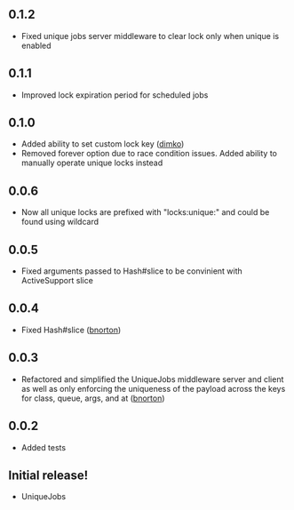 0.1.2
-----------

- Fixed unique jobs server middleware to clear lock only when unique is enabled

0.1.1
-----------

- Improved lock expiration period for scheduled jobs

0.1.0
-----------

- Added ability to set custom lock key ([dimko](https://github.com/dimko))
- Removed forever option due to race condition issues. Added ability to manually operate unique locks instead

0.0.6
-----------

- Now all unique locks are prefixed with "locks:unique:" and could be found using wildcard

0.0.5
-----------

- Fixed arguments passed to Hash#slice to be convinient with ActiveSupport slice

0.0.4
-----------

- Fixed Hash#slice ([bnorton](https://github.com/bnorton))

0.0.3
-----------

- Refactored and simplified the UniqueJobs middleware server and client as well as only enforcing the uniqueness of the payload across the keys for class, queue, args, and at ([bnorton](https://github.com/bnorton))

0.0.2
-----------

- Added tests

Initial release!
-----------

- UniqueJobs